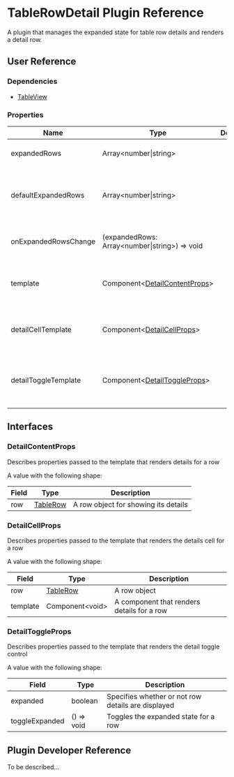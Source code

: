 # TableRowDetail Plugin Reference

A plugin that manages the expanded state for table row details and renders a detail row.

## User Reference

### Dependencies

- [TableView](table-view.md)

### Properties

Name | Type | Default | Description
-----|------|---------|------------
expandedRows | Array&lt;number&#124;string&gt; | | Specifies expanded rows
defaultExpandedRows | Array&lt;number&#124;string&gt; | | Specifies initially expanded rows for the uncontrolled mode
onExpandedRowsChange | (expandedRows: Array&lt;number&#124;string&gt;) => void | | Handles expanded row changes
template | Component&lt;[DetailContentProps](#detail-content-props)&gt; | | A component that renders details for a row
detailCellTemplate | Component&lt;[DetailCellProps](#detail-cell-props)&gt; | | A component that renders the detail cell
detailToggleTemplate | Component&lt;[DetailToggleProps](#detail-toggle-props)&gt; | | A component that renders the detail toggle control

## Interfaces

### <a name="detail-content-props"></a>DetailContentProps

Describes properties passed to the template that renders details for a row

A value with the following shape:

Field | Type | Description
------|------|------------
row | [TableRow](table-view.md#table-row) | A row object for showing its details

### <a name="detail-cell-props"></a>DetailCellProps

Describes properties passed to the template that renders the details cell for a row

A value with the following shape:

Field | Type | Description
------|------|------------
row | [TableRow](table-view.md#table-row) | A row object
template | Component&lt;void&gt; | A component that renders details for a row

### <a name="detail-toggle-props"></a>DetailToggleProps

Describes properties passed to the template that renders the detail toggle control

A value with the following shape:

Field | Type | Description
------|------|------------
expanded | boolean | Specifies whether or not row details are displayed
toggleExpanded | () => void | Toggles the expanded state for a row

## Plugin Developer Reference

To be described...
